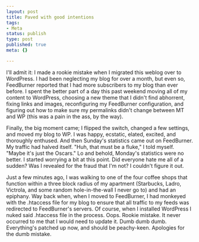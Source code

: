 ```yaml
--- 
layout: post
title: Paved with good intentions
tags: 
- Meta
status: publish
type: post
published: true
meta: {}

---
```

I'll admit it: I made a rookie mistake when I migrated this weblog over to WordPress. I had been neglecting my blog for over a month, but even so, FeedBurner reported that I had more subscribers to my blog than ever before. I spent the better part of a day this past weekend moving all of my content to WordPress, choosing a new theme that I didn't find abhorrent, fixing links and images, reconfiguring my FeedBurner configuration, and figuring out how to make sure my permalinks didn't change between MT and WP (this was a pain in the ass, by the way).

  Finally, the big moment came; I flipped the switch, changed a few settings, and moved my blog to WP. I was happy, ecstatic, elated, excited, and thoroughly enthused. And then Sunday's statistics came out on FeedBurner. My traffic had halved itself. "Huh, that must be a fluke," I told myself. "Maybe it's just the Oscars." Lo and behold, Monday's statistics were no better. I started worrying a bit at this point. Did everyone hate me all of a sudden? Was I revealed for the fraud that I'm not? I couldn't figure it out.

  Just a few minutes ago, I was walking to one of the four coffee shops that function within a three block radius of my apartment (Starbucks, Ladro, Victrola, and some random hole-in-the-wall I never go to) and had an epiphany. Way back when, when I moved to FeedBurner, I had monkeyed with the .htaccess file for my blog to ensure that all traffic to my feeds was redirected to FeedBurner's servers. Of course, when I installed WordPress I nuked said .htaccess file in the process. Oops. Rookie mistake. It never occurred to me that I would need to update it. Dumb dumb dumb. Everything's patched up now, and should be peachy-keen. Apologies for the dumb mistake.
